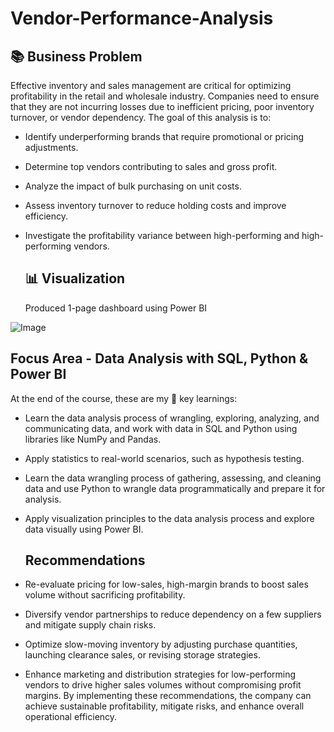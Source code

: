 # Vendor-Performance-Analysis

## 📚 Business Problem
Effective inventory and sales management are critical for optimizing profitability in the retail and wholesale industry.
Companies need to ensure that they are not incurring losses due to inefficient pricing, poor inventory turnover, or vendor
dependency. The goal of this analysis is to:

* Identify underperforming brands that require promotional or pricing adjustments.
* Determine top vendors contributing to sales and gross profit.
* Analyze the impact of bulk purchasing on unit costs.
* Assess inventory turnover to reduce holding costs and improve efficiency.
* Investigate the profitability variance between high-performing and high-performing vendors.



  ## 📊 Visualization
  Produced 1-page dashboard using Power BI

![Image](https://github.com/user-attachments/assets/78fc44d0-4b58-4731-9058-0807c01754d8)



## Focus Area - Data Analysis with SQL, Python & Power BI
At the end of the course, these are my 🔑 key learnings:

* Learn the data analysis process of wrangling, exploring, analyzing, and communicating data, and work with data in SQL and Python using libraries like NumPy and Pandas.
* Apply statistics to real-world scenarios, such as hypothesis testing.
* Learn the data wrangling process of gathering, assessing, and cleaning data and use Python to wrangle data programmatically and prepare it for analysis.
* Apply visualization principles to the data analysis process and explore data visually using Power BI.

  ## Recommendations
* Re-evaluate pricing for low-sales, high-margin brands to boost sales volume without sacrificing profitability.
* Diversify vendor partnerships to reduce dependency on a few suppliers and mitigate supply chain risks.
* Optimize slow-moving inventory by adjusting purchase quantities, launching clearance sales, or revising storage strategies.
* Enhance marketing and distribution strategies for low-performing vendors to drive higher sales volumes without compromising profit margins.
  By implementing these recommendations, the company can achieve sustainable profitability, mitigate risks, and enhance overall operational efficiency.


